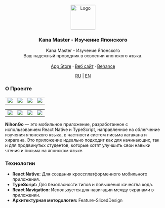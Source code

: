 <br />
<div align="center">
  <a href="https://github.com/nikkhvat/NihonGo">
    <img src="./docs/image/logo.png" alt="Logo" width="80" height="80">
  </a>

  <h3 align="center">Kana Master - Изучение Японского</h3>

  <p align="center">
    Kana Master - Изучение Японского <br />
    Ваш надежный проводник в освоении японского языка.
    <br />
    <br />
    <a href="https://apps.apple.com/us/app/kana-master-learn-japanese/id6479753061">App Store</a>
    ·
    <a href="https://learn-japanese.khvat.pro/">Веб сайт</a>
    ·
    <a href="https://www.behance.net/gallery/200432749/Mobile-App-Kana-Master">Behance</a>
  </p>
  
  <p align="center">
    <a href="./RU.md">RU</a>
    |
    <a href="../README.md">EN</a>
  </p>
</div>


### О Проекте


<table>
  <tr>
    <td><img src="./docs/image/1-EN.jpg" /></td>
    <td><img src="./docs/image/2-EN.jpg" /></td>
    <td><img src="./docs/image/3-EN.jpg" /></td>
    <td><img src="./docs/image/4-EN.jpg" /></td>
  </tr>
</table>

<table>
  <tr>
    <td><img src="./docs/image/5-EN.jpg" /></td>
    <td><img src="./docs/image/6-EN.jpg" /></td>
    <td><img src="./docs/image/7-EN.jpg" /></td>
    <td><img src="./docs/image/8-EN.jpg" /></td>
  </tr>
</table>

**NihonGo** — это мобильное приложение, разработанное с использованием React Native и TypeScript, направленное на облегчение изучения японского языка, в частности систем письма катакана и хирагана. Это приложение идеально подходит как для начинающих, так и для продвинутых студентов, которые хотят улучшить свои навыки чтения и письма на японском языке.

### Технологии

- **React Native:** Для создания кроссплатформенного мобильного приложения.
- **TypeScript:** Для безопасности типов и повышения качества кода.
- **React Navigation:** Используется для навигации между экранами в приложении.
- **Архитектурная методология:** Feature-Sliced ​​Design